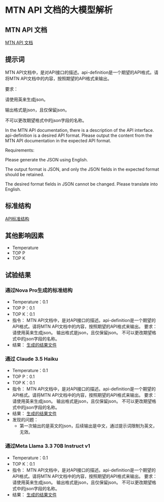 # MTN API 文档的大模型解析

## MTN API 文档
[MTN API 文档](../api-docs/MTN-NG_ERS_HOSTIF%20API%20Specification.pdf)

## 提示词

MTN API文档中，是对API接口的描述。api-definition是一个期望的API格式。请将MTN API文档中的内容，按照期望的API格式来输出。

要求：

请使用英来生成json。

输出格式是json，且仅保留json。

不可以更改期望格式中的json字段的名称。

In the MTN API documentation, there is a description of the API interface. api-definition is a desired API format. Please output the content from the MTN API documentation in the expected API format.

Requirements: 

Please generate the JSON using English. 

The output format is JSON, and only the JSON fields in the expected format should be retained. 

The desired format fields in JSON cannot be changed. Please translate into English.

## 标准结构
[API标准结构](../definition/api-definition-v1.json)

## 其他影响因素

* Temperature
* TOP P
* TOP K

## 试验结果

### 通过Nova Pro生成的标准结构

* Temperature：0.1
* TOP P：0.1
* TOP K：0.1
* 指令：
  MTN API文档中，是对API接口的描述。api-definition是一个期望的API格式。请将MTN API文档中的内容，按照期望的API格式来输出。
  要求：
  请使用英来生成json。
  输出格式是json，且仅保留json。
  不可以更改期望格式中的json字段的名称。
* 结果：
[生成的结果文件](../api-standard-json/mtn-api-result-with-nova.json)

### 通过 Claude 3.5 Haiku

* Temperature：0.1
* TOP P：0.1
* TOP K：0.1
* 指令：
  MTN API文档中，是对API接口的描述。api-definition是一个期望的API格式。请将MTN API文档中的内容，按照期望的API格式来输出。
  要求：
  请使用英来生成json。
  输出格式是json，且仅保留json。
  不可以更改期望格式中的json字段的名称。
* 结果：
[生成的结果文件](../api-standard-json/mtn-api-result-with-claud.json)
* 发现的问题：
  * 第一次输出的是英文的json，后续输出是中文，通过提示词限制为英文，无效。

### 通过Meta Llama 3.3 70B Instruct v1

* Temperature：0.1
* TOP K：0.1
* 指令：
  MTN API文档中，是对API接口的描述。api-definition是一个期望的API格式。请将MTN API文档中的内容，按照期望的API格式来输出。
  要求：
  请使用英来生成json。
  输出格式是json，且仅保留json。
  不可以更改期望格式中的json字段的名称。
* 结果：
[生成的结果文件](../api-standard-json/mtn-api-result-with-meta.json)

